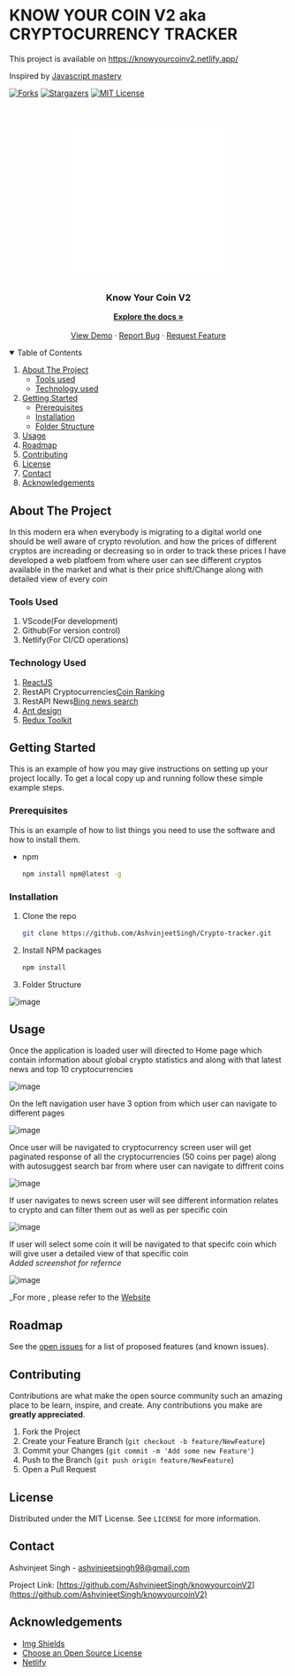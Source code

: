 # KNOW YOUR COIN V2 aka CRYPTOCURRENCY TRACKER
This project is available on  https://knowyourcoinv2.netlify.app/<br/>

Inspired by [Javascript mastery](https://www.youtube.com/c/JavaScriptMastery)<br/>

[![Forks][forks-shield]][forks-url]
[![Stargazers][stars-shield]][stars-url]
[![MIT License][license-shield]][license-url]

<!-- PROJECT LOGO -->
<br />
<p align="center">
  <a href="https://github.com/AshvinjeetSingh/knowyourcoinV2">
    <img src="/src/images/cryptocurrency.png" alt="Logo" width="280" height="280" >
  </a>

  <h3 align="center">Know Your Coin V2</h3>

  <p align="center">
    <a href="https://github.com/AshvinjeetSingh/knowyourcoinV2"><strong>Explore the docs »</strong></a>
    <br />
    <br />
    <a href="https://knowyourcoinv2.netlify.app/">View Demo</a>
    ·
    <a href="https://github.com/AshvinjeetSingh/knowyourcoinV2/issues">Report Bug</a>
    ·
    <a href="https://github.com/AshvinjeetSingh/knowyourcoinV2/issues">Request Feature</a>
  </p>
</p>

<!-- TABLE OF CONTENTS -->
<details open="open">
  <summary>Table of Contents</summary>
  <ol>
    <li>
      <a href="#about-the-project">About The Project</a>
      <ul>
        <li><a href="#Tools-used">Tools used</a></li>
        <li><a href="#Technology-used">Technology used</a></li>
      </ul>
    </li>
    <li>
      <a href="#getting-started">Getting Started</a>
      <ul>
        <li><a href="#prerequisites">Prerequisites</a></li>
        <li><a href="#installation">Installation</a></li>
        <li><a href="#folder-structure">Folder Structure</a></li>
      </ul>
    </li>
    <li><a href="#usage">Usage</a></li>
    <li><a href="#roadmap">Roadmap</a></li>
    <li><a href="#contributing">Contributing</a></li>
    <li><a href="#license">License</a></li>
    <li><a href="#contact">Contact</a></li>
    <li><a href="#acknowledgements">Acknowledgements</a></li>
  </ol>
</details>



<!-- ABOUT THE PROJECT -->
## About The Project
In this modern era when everybody is migrating to a digital world one should be well aware of crypto revolution. and how the prices of different cryptos are increading or decreasing so in order to track these prices I have developed a web platfoem from where user can see different cryptos available in the market and what is their price shift/Change along with detailed view of every coin


### Tools Used

1. VScode(For development)
2. Github(For version control)
3. Netlify(For CI/CD operations)


### Technology Used
1. [ReactJS](https://reactjs.org/)
2. RestAPI Cryptocurrencies[Coin Ranking](https://rapidapi.com/Coinranking/api/coinranking1/)
3. RestAPI News[Bing news search](https://rapidapi.com/microsoft-azure-org-microsoft-cognitive-services/api/bing-news-search1/)
4. [Ant design](https://ant.design/)
5. [Redux Toolkit](https://redux-toolkit.js.org/)



## Getting Started

This is an example of how you may give instructions on setting up your project locally.
To get a local copy up and running follow these simple example steps.

### Prerequisites

This is an example of how to list things you need to use the software and how to install them.
* npm
  ```sh
  npm install npm@latest -g
  ```
### Installation

1. Clone the repo
   ```sh
   git clone https://github.com/AshvinjeetSingh/Crypto-tracker.git
   ```
2. Install NPM packages
   ```sh
   npm install
   ```

3. Folder Structure

![image](https://user-images.githubusercontent.com/51511908/151857333-e940089e-fb6c-4bf8-b04e-f43b712f0109.png)

## Usage
Once the application is loaded user will directed to Home page which contain information about global crypto statistics and along with that latest news and top 10 cryptocurrencies <br/>

![image](https://user-images.githubusercontent.com/51511908/151855183-2905cc4e-11cc-41e6-a574-2ab10902cca4.png)

On the left navigation user have 3 option from which user can navigate to different pages<br/>

![image](https://user-images.githubusercontent.com/51511908/151856426-c5fc1279-7e56-4935-9c84-24cc747bfbda.png)

Once user will be navigated to cryptocurrency screen user will get paginated response of all the cryptocurrencies (50 coins per page) along with autosuggest search bar from where user can navigate to diffrent coins <br/>

![image](https://user-images.githubusercontent.com/51511908/151856741-1b9dd790-57a0-48ae-99e0-574ab05b5e51.png)

If user navigates to news screen user will see different information relates to crypto and can filter them out as well as per specific coin

![image](https://user-images.githubusercontent.com/51511908/151857103-f73ae443-fedb-45fe-8373-1abed6cd001e.png)

If user will select some coin it will be navigated to that specifc coin which will give user  a detailed view of that specific coin <br/>
_Added screenshot for refernce_

![image](https://user-images.githubusercontent.com/51511908/151856076-2f2bf9a1-6ef3-480f-b2e0-91c7b732197a.png)

_For more , please refer to the [Website](https://knowyourcoin.netlify.app/)



<!-- ROADMAP -->
## Roadmap

See the [open issues](https://github.com/AshvinjeetSingh/knowyourcoinV2/issues) for a list of proposed features (and known issues).

<!-- CONTRIBUTING -->
## Contributing

Contributions are what make the open source community such an amazing place to be learn, inspire, and create. Any contributions you make are **greatly appreciated**.

1. Fork the Project
2. Create your Feature Branch (`git checkout -b feature/NewFeature`)
3. Commit your Changes (`git commit -m 'Add some new Feature'`)
4. Push to the Branch (`git push origin feature/NewFeature`)
5. Open a Pull Request


<!-- LICENSE -->
## License

Distributed under the MIT License. See `LICENSE` for more information.


<!-- CONTACT -->
## Contact

Ashvinjeet Singh - ashvinjeetsingh98@gmail.com

Project Link: [https://github.com/AshvinjeetSingh/knowyourcoinV2](https://github.com/AshvinjeetSingh/knowyourcoinV2)

<!-- ACKNOWLEDGEMENTS -->
## Acknowledgements
* [Img Shields](https://shields.io)
* [Choose an Open Source License](https://choosealicense.com)
* [Netlify](https://www.netlify.com/)




<!-- MARKDOWN LINKS & IMAGES -->

[contributors-url]: https://github.com/AshvinjeetSingh/knowyourcoinV2/graphs/contributors
[forks-shield]: https://img.shields.io/github/forks/AshvinjeetSingh/knowyourcoinV2
[forks-url]: https://github.com/AshvinjeetSingh/knowyourcoinV2/network/members
[stars-shield]: 	https://img.shields.io/github/stars/AshvinjeetSingh/knowyourcoinV2
[stars-url]: https://github.com/AshvinjeetSingh/knowyourcoinV2/stargazers
[issues-url]: https://img.shields.io/github/issues/AshvinjeetSingh/knowyourcoinV2
[license-shield]: https://img.shields.io/github/license/AshvinjeetSingh/knowyourcoinV2
[license-url]: https://github.co/AshvinjeetSingh/Crypto-tracker/blob/master/LICENSE.txt
[linkedin-url]: www.linkedin.com/in/ashvinjeetsingh
[product-screenshot]: images/productscreenshot.png

